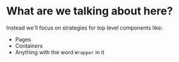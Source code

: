 # What are we talking about here?

Instead we'll focus on strategies for top level components like:
- Pages
- Containers
- Anything with the word `Wrapper` in it
